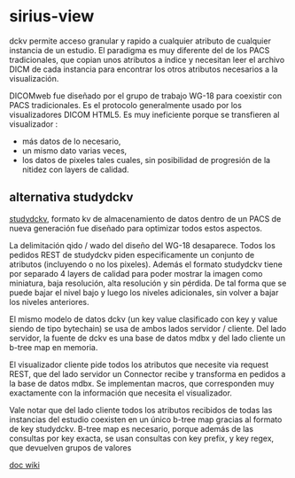 # sirius-view

dckv permite acceso granular y rapido a cualquier atributo de cualquier instancia de un estudio. El paradigma es muy diferente del de los PACS tradicionales, que copian unos atributos a índice y necesitan leer el archivo DICM de cada instancia para encontrar los otros atributos necesarios a la visualización.

DICOMweb fue diseñado por el grupo de trabajo WG-18 para coexistir con PACS tradicionales. Es el protocolo generalmente usado por los visualizadores DICOM HTML5. Es muy ineficiente porque se transfieren al visualizador :

- más datos de lo necesario,
- un mismo dato varias veces,
- los datos de pixeles tales cuales, sin posibilidad de progresión de la nitidez con layers de calidad.

## alternativa studydckv

[studydckv](https://github.com/jacquesfauquex/DCKV/wiki), formato kv de almacenamiento de datos dentro de un PACS de nueva generación fue diseñado para optimizar todos estos aspectos.

La delimitación qido / wado del diseño del WG-18 desaparece. Todos los pedidos REST de studydckv piden especificamente un conjunto de atributos (incluyendo o no los pixeles). Además el formato studydckv tiene por separado 4 layers de calidad para poder mostrar la imagen como miniatura, baja resolución, alta resolución y sin pérdida. De tal forma que se puede bajar el nivel bajo y luego los niveles adicionales, sin volver a bajar los niveles anteriores.

El mismo modelo de datos dckv (un key value clasificado con key y value siendo de tipo bytechain) se usa de ambos lados servidor / cliente. Del lado servidor, la fuente de dckv es una base de datos mdbx y del lado cliente un b-tree map en memoria.

El visualizador cliente pide todos los atributos que necesite via request REST, que del lado servidor un Connector recibe y transforma en pedidos a la base de datos mdbx. Se implementan macros, que corresponden muy exactamente con la información que necesita el visualizador.

Vale notar que del lado cliente todos los atributos recibidos de todas las instancias del estudio coexisten en un único b-tree map gracias al formato de key studydckv. B-tree map es necesario, porque además de las consultas por key exacta, se usan consultas con key prefix, y key regex, que devuelven grupos de valores 

[doc wiki](https://github.com/opendicom/sirius-view/wiki)
